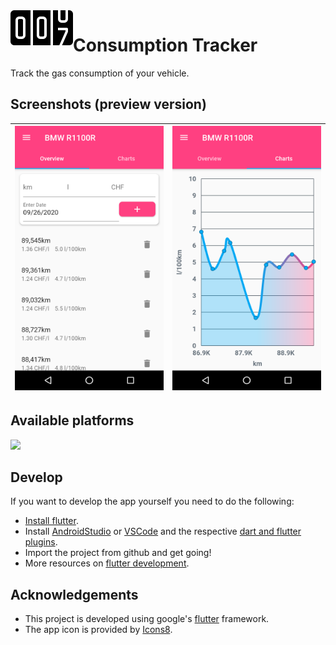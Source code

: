 <img align="left" src="assets/icons8-odometer-100.png" alt="app icon">

# Consumption Tracker

Track the gas consumption of your vehicle.

## Screenshots (preview version)
| <img src="assets/screenshots/Screenshot_20200926-071006.png" alt="screenshot 1" width="300"> | <img src="assets/screenshots/Screenshot_20200926-071020.png" alt="screenshot 2" width="300"> | 
| --- | --- |

## Available platforms

<img src="https://upload.wikimedia.org/wikipedia/commons/d/d7/Android_robot.svg" width="100">

## Develop

If you want to develop the app yourself you need to do the following:

* [Install flutter](https://flutter.dev/docs/get-started/install).
* Install [AndroidStudio](https://developer.android.com/studio/install)
  or [VSCode](https://code.visualstudio.com/docs/setup/setup-overview) 
  and the respective [dart and flutter plugins](https://flutter.dev/docs/get-started/editor).
* Import the project from github and get going!
* More resources on [flutter development](https://flutter.dev).

## Acknowledgements
* This project is developed using google's [flutter](https://flutter.dev/) framework.
* The app icon is provided by [Icons8](https://icons8.com/icons/set/odometer).
